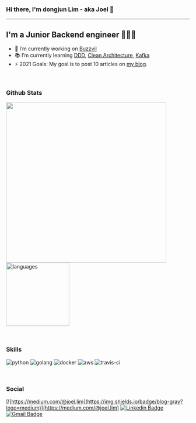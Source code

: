 ### Hi there, I'm dongjun Lim - aka Joel 👋 
---
## I'm a Junior Backend engineer 👨🏻‍💻
- 🔭  I’m currently working on [Buzzvil](https://www.buzzvil.com/ko/main)
- 📚  I’m currently learning [DDD](https://en.wikipedia.org/wiki/Domain-driven_design), [Clean Architecture](https://blog.cleancoder.com/uncle-bob/2012/08/13/the-clean-architecture.html), [Kafka](https://kafka.apache.org/)
- ⚡️  2021 Goals: My goal is to post 10 articles on [my blog](https://medium.com/@joel.lim).

<br>

### Github Stats
<p align="left">
<img src="https://github-readme-stats.dongjunlim.vercel.app/api?username=DongjunLim&count_private=true&show_icons=true" width="439"/> 
<img src="https://github-readme-stats.dongjunlim.vercel.app/api/top-langs/?username=DongjunLim&hide=css,swift&layout=compact&langs_count=8" alt="languages" height="173">
</p>

<br>

### Skills
![python](https://img.shields.io/badge/Python-blue?logo=python&logoColor=white)
![golang](https://img.shields.io/badge/Go-00ADD8?logo=go&logoColor=white)
![docker](https://img.shields.io/badge/Docker-2496ED?logo=docker&logoColor=white)
![aws](https://img.shields.io/badge/AWS-gray?logo=Amazon-AWS&logoColor=white)
![travis-ci](https://img.shields.io/badge/Travis--CI-3EAAAF?logo=Travis-CI&logoColor=white)

<br>

### Social
[![https://medium.com/@joel.lim](https://img.shields.io/badge/blog-gray?logo=medium)](https://medium.com/@joel.lim)
[![Linkedin Badge](https://img.shields.io/badge/-LinkedIn-blue?&logo=Linkedin&logoColor=white)](https://www.linkedin.com/in/dongjun-lim-0441a61b4)
[![Gmail Badge](https://img.shields.io/badge/Gmail-d14836?&logo=Gmail&logoColor=white&link=mailto:lacuna7304@gmail.com)](mailto:lacuna7304@gmail.com)
